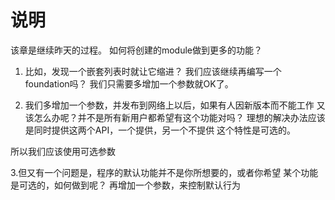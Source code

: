 # 说明
  该章是继续昨天的过程。
  如何将创建的module做到更多的功能？
 1. 比如，发现一个嵌套列表时就让它缩进？
   我们应该继续再编写一个foundation吗？
   我们只需要多增加一个参数就OK了。

 2. 我们多增加一个参数，并发布到网络上以后，如果有人因新版本而不能工作
 又该怎么办呢？并不是所有新用户都希望有这个功能对吗？
 理想的解决办法应该是同时提供这两个API，一个提供，另一个不提供
 这个特性是可选的。

 所以我们应该使用可选参数

 3.但又有一个问题是，程序的默认功能并不是你所想要的，或者你希望
 某个功能是可选的，如何做到呢？
 再增加一个参数，来控制默认行为
